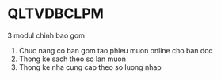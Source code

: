 # QLTVDBCLPM
3 modul chinh bao gom
1. Chuc nang co ban gom tao phieu muon online cho ban doc
2. Thong ke sach theo so lan muon
3. Thong ke nha cung cap theo so luong nhap